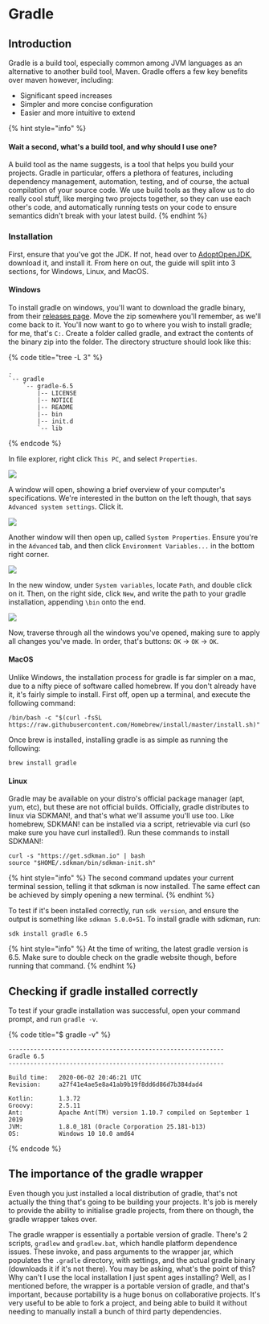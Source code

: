 # Gradle

## Introduction

Gradle is a build tool, especially common among JVM languages as an alternative to another build tool, Maven. Gradle offers a few key benefits over maven however, including:

* Significant speed increases
* Simpler and more concise configuration
* Easier and more intuitive to extend

{% hint style="info" %}
#### Wait a second, what's a build tool, and why should I use one?

A build tool as the name suggests, is a tool that helps you build your projects. Gradle in particular, offers a plethora of features, including dependency management, automation, testing, and of course, the actual compilation of your source code. We use build tools as they allow us to do really cool stuff, like merging two projects together, so they can use each other's code, and automatically running tests on your code to ensure semantics didn't break with your latest build.
{% endhint %}

### Installation

First, ensure that you've got the JDK. If not, head over to [AdoptOpenJDK](https://adoptopenjdk.net/), download it, and install it. From here on out, the guide will split into 3 sections, for Windows, Linux, and MacOS.

#### Windows

To install gradle on windows, you'll want to download the gradle binary, from their [releases page](https://gradle.org/releases). Move the zip somewhere you'll remember, as we'll come back to it. You'll now want to go to where you wish to install gradle; for me, that's `C:`. Create a folder called gradle, and extract the contents of the binary zip into the folder. The directory structure should look like this:

{% code title="tree -L 3" %}
```text
.
`-- gradle
    `-- gradle-6.5
        |-- LICENSE
        |-- NOTICE
        |-- README
        |-- bin
        |-- init.d
        `-- lib
```
{% endcode %}

In file explorer, right click `This PC`, and select `Properties`.

![](../../../.gitbook/assets/properties.png)

A window will open, showing a brief overview of your computer's specifications. We're interested in the button on the left though, that says `Advanced system settings`. Click it.

![](../../../.gitbook/assets/setings.png)

Another window will then open up, called `System Properties`. Ensure you're in the `Advanced` tab, and then click `Environment Variables...` in the bottom right corner.

![](../../../.gitbook/assets/vars.png)

In the new window, under `System variables`, locate `Path`, and double click on it. Then, on the right side, click `New`, and write the path to your gradle installation, appending `\bin` onto the end.

![](../../../.gitbook/assets/path.png)

Now, traverse through all the windows you've opened, making sure to apply all changes you've made. In order, that's buttons:  `OK` -&gt; `OK` -&gt; `OK`. 

#### MacOS

Unlike Windows, the installation process for gradle is far simpler on a mac, due to a nifty piece of software called homebrew. If you don't already have it, it's fairly simple to install. First off, open up a terminal, and execute the following command:

```text
/bin/bash -c "$(curl -fsSL https://raw.githubusercontent.com/Homebrew/install/master/install.sh)"
```

Once brew is installed, installing gradle is as simple as running the following:

```text
brew install gradle
```

#### Linux

Gradle may be available on your distro's official package manager \(apt, yum, etc\), but these are not official builds. Officially, gradle distributes to linux via SDKMAN!, and that's what we'll assume you'll use too. Like homebrew, SDKMAN! can be installed via a script, retrievable via curl \(so make sure you have curl installed!\). Run these commands to install SDKMAN!:

```text
curl -s "https://get.sdkman.io" | bash
source "$HOME/.sdkman/bin/sdkman-init.sh"
```

{% hint style="info" %}
The second command updates your current terminal session, telling it that sdkman is now installed. The same effect can be achieved by simply opening a new terminal.
{% endhint %}

To test if it's been installed correctly, run `sdk version`, and ensure the output is something like `sdkman 5.0.0+51`. To install gradle with sdkman, run:

```text
sdk install gradle 6.5
```

{% hint style="info" %}
At the time of writing, the latest gradle version is 6.5. Make sure to double check on the gradle website though, before running that command.
{% endhint %}

## Checking if gradle installed correctly

To test if your gradle installation was successful, open your command prompt, and run `gradle -v`.

{% code title="$ gradle -v" %}
```text
------------------------------------------------------------
Gradle 6.5
------------------------------------------------------------

Build time:   2020-06-02 20:46:21 UTC
Revision:     a27f41e4ae5e8a41ab9b19f8dd6d86d7b384dad4

Kotlin:       1.3.72
Groovy:       2.5.11
Ant:          Apache Ant(TM) version 1.10.7 compiled on September 1 2019
JVM:          1.8.0_181 (Oracle Corporation 25.181-b13)
OS:           Windows 10 10.0 amd64
```
{% endcode %}

## The importance of the gradle wrapper

Even though you just installed a local distribution of gradle, that's not actually the thing that's going to be building your projects. It's job is merely to provide the ability to initialise gradle projects, from there on though, the gradle wrapper takes over.

The gradle wrapper is essentially a portable version of gradle. There's 2 scripts, `gradlew` and `gradlew.bat`, which handle platform dependence issues. These invoke, and pass arguments to the wrapper jar, which populates the `.gradle` directory, with settings, and the actual gradle binary \(downloads it if it's not there\). You may be asking, what's the point of this? Why can't I use the local installation I just spent ages installing? Well, as I mentioned before, the wrapper is a portable version of gradle, and that's important, because portability is a huge bonus on collaborative projects. It's very useful to be able to fork a project, and being able to build it without needing to manually install a bunch of third party dependencies.

